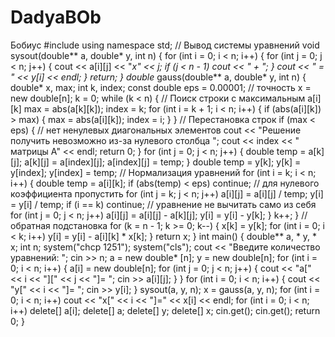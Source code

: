 # DadyaBOb
Бобиус
#include <iostream>
using namespace std;
// Вывод системы уравнений
void sysout(double** a, double* y, int n)
{
  for (int i = 0; i < n; i++)
  {
    for (int j = 0; j < n; j++)
    {
      cout << a[i][j] << "*x" << j;
      if (j < n - 1)
        cout << " + ";
    }
    cout << " = " << y[i] << endl;
  }
  return;
}
double* gauss(double** a, double* y, int n)
{
  double* x, max;
  int k, index;
  const double eps = 0.00001;  // точность
  x = new double[n];
  k = 0;
  while (k < n)
  {
    // Поиск строки с максимальным a[i][k]
    max = abs(a[k][k]);
    index = k;
    for (int i = k + 1; i < n; i++)
    {
      if (abs(a[i][k]) > max)
      {
        max = abs(a[i][k]);
        index = i;
      }
    }
    // Перестановка строк
    if (max < eps)
    {
      // нет ненулевых диагональных элементов
      cout << "Решение получить невозможно из-за нулевого столбца ";
      cout << index << " матрицы A" << endl;
      return 0;
    }
    for (int j = 0; j < n; j++)
    {
      double temp = a[k][j];
      a[k][j] = a[index][j];
      a[index][j] = temp;
    }
    double temp = y[k];
    y[k] = y[index];
    y[index] = temp;
    // Нормализация уравнений
    for (int i = k; i < n; i++)
    {
      double temp = a[i][k];
      if (abs(temp) < eps) continue; // для нулевого коэффициента пропустить
      for (int j = k; j < n; j++)
        a[i][j] = a[i][j] / temp;
      y[i] = y[i] / temp;
      if (i == k)  continue; // уравнение не вычитать само из себя
      for (int j = 0; j < n; j++)
        a[i][j] = a[i][j] - a[k][j];
      y[i] = y[i] - y[k];
    }
    k++;
  }
  // обратная подстановка
  for (k = n - 1; k >= 0; k--)
  {
    x[k] = y[k];
    for (int i = 0; i < k; i++)
      y[i] = y[i] - a[i][k] * x[k];
  }
  return x;
}
int main()
{
  double** a, * y, * x;
  int n;
  system("chcp 1251");
  system("cls");
  cout << "Введите количество уравнений: ";
  cin >> n;
  a = new double* [n];
  y = new double[n];
  for (int i = 0; i < n; i++)
  {
    a[i] = new double[n];
    for (int j = 0; j < n; j++)
    {
      cout << "a[" << i << "][" << j << "]= ";
      cin >> a[i][j];
    }
  }
  for (int i = 0; i < n; i++)
  {
    cout << "y[" << i << "]= ";
    cin >> y[i];
  }
  sysout(a, y, n);
  x = gauss(a, y, n);
  for (int i = 0; i < n; i++)
    cout << "x[" << i << "]=" << x[i] << endl;
  for (int i = 0; i < n; i++)
    delete[] a[i];
  delete[] a;
  delete[] y;
  delete[] x;
  cin.get(); cin.get();
  return 0;
}
